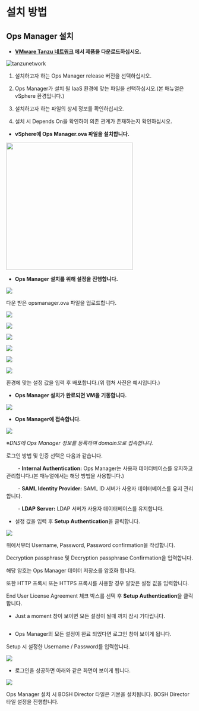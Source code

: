 # 설치 방법

## Ops Manager 설치

* **[VMware Tanzu 네트워크](https://network.pivotal.io/) 에서 제품을 다운로드하십시오.**

![tanzunetwork](001.png)

1. 설치하고자 하는 Ops Manager release 버전을 선택하십시오.

2. Ops Manager가 설치 될 IaaS 환경에 맞는 파일을 선택하십시오.(본 매뉴얼은 vSphere 환경입니다.)

3. 설치하고자 하는 파일의 상세 정보를 확인하십시오.

4. 설치 시 Depends On을 확인하여 의존 관계가 존재하는지 확인하십시오.



* **vSphere에 Ops Manager.ova 파일을 설치합니다.**

<img title="" src="002.png" alt="" width="341" data-align="center">

* **Ops Manager 설치를 위해 설정을 진행합니다.**

![](005.png)

다운 받은 opsmanager.ova 파일을 업로드합니다.

 

![](006.png)

![](007.png)

![](008.png)

![](009.png)

![](010.png)

![](011.png)

환경에 맞는 설정 값을 입력 후 배포합니다.(위 캡쳐 사진은 예시입니다.)



* **Ops Manager 설치가 완료되면 VM을 기동합니다.**

![](012.png)



* **Ops Manager에 접속합니다.**

![](013.png)

※*DNS에 Ops Manager 정보를 등록하여 domain으로 접속합니다.*

로그인 방법 및 인증 선택은 다음과 같습니다. 

        - **Internal Authentication:** Ops Manager는 사용자 데이터베이스를 유지하고 관리합니다.(본 매뉴얼에서는 해당 방법을 사용합니다.)

        - **SAML Identity Provider:** SAML ID 서버가 사용자 데이터베이스를 유지 관리합니다.

        - **LDAP Server:** LDAP 서버가 사용자 데이터베이스를 유지합니다.



- 설정 값을 입력 후 **Setup Authentication**을 클릭합니다.

![](014.png)

위에서부터 Username, Password, Password confirmation을 작성합니다. 

Decryption passphrase 및 Decryption passphrase Confirmation을 입력합니다. 

해당 암호는 Ops Manager 데이터 저장소를 암호화 합니다.

또한 HTTP 프록시 또는 HTTPS 프록시를 사용할 경우 알맞은 설정 값을 입력합니다.

End User License Agreement 체크 박스를 선택 후 **Setup Authentication**을 클릭합니다.



* Just a moment 창이 보이면 모든 설정이 될때 까지 잠시 기다립니다.

<img src="016.png" title="" alt="" data-align="center">

* Ops Manager의 모든 설정이 완료 되었다면 로그인 창이 보이게 됩니다. 

Setup 시 설정한 Username /  Password를 입력합니다.

![](017.png)



- 로그인을 성공하면 아래와 같은 화면이 보이게 됩니다.

![](D:\github\meeting\018.png)

Ops Manager 설치 시 BOSH Director 타일은 기본을 설치됩니다. BOSH Director 타일 설정을 진행합니다.






